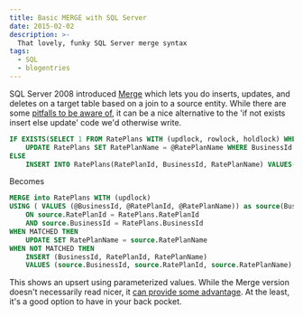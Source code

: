 ```yaml
---
title: Basic MERGE with SQL Server
date: 2015-02-02
description: >-
  That lovely, funky SQL Server merge syntax
tags:
  - SQL
  - blogentries
---
```


SQL Server 2008 introduced [Merge](https://msdn.microsoft.com/en-us/library/bb510625.aspx) which lets you do inserts, updates, and deletes on a target table based on a join to a source entity. While there are some [pitfalls to be aware of](http://www.mssqltips.com/sqlservertip/3074/use-caution-with-sql-servers-merge-statement/), it can be a nice alternative to the 'if not exists insert else update' code we'd otherwise write. 

```sql
IF EXISTS(SELECT 1 FROM RatePlans WITH (updlock, rowlock, holdlock) WHERE BusinessId = @BusinessId and RatePlanId = @RatePlanId)
	UPDATE RatePlans SET RatePlanName = @RatePlanName WHERE BusinessId = @BusinessId and RatePlanId = @RatePlanId
ELSE
	INSERT INTO RatePlans(RatePlanId, BusinessId, RatePlanName) VALUES(@RatePlanId,@BusinessId,@RatePlanName)
```

Becomes

```sql
MERGE into RatePlans WITH (updlock)
USING ( VALUES (@BusinessId, @RatePlanId, @RatePlanName)) as source(BusinessId, RatePlanId, RatePlanName)
	ON source.RatePlanId = RatePlans.RatePlanId 
    AND source.BusinessId = RatePlans.BusinessId
WHEN MATCHED THEN 
	UPDATE SET RatePlanName = source.RatePlanName
WHEN NOT MATCHED THEN 
	INSERT (BusinessId, RatePlanId, RatePlanName)	
	VALUES (source.BusinessId, source.RatePlanId, source.RatePlanName);
```

This shows an upsert using parameterized values. While the Merge version doesn't necessarily read nicer, it [can provide some advantage](http://www.sql-server-performance.com/2012/sql-server-t-sql-tuning-not-in-and-not-exists/). At the least, it's a good option to have in your back pocket.